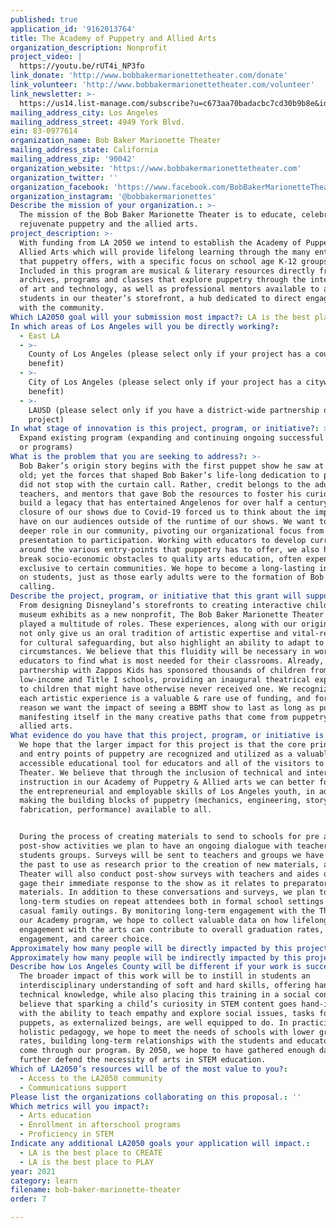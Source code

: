 ```yaml
---
published: true
application_id: '9162013764'
title: The Academy of Puppetry and Allied Arts
organization_description: Nonprofit
project_video: |
  https://youtu.be/rUT4i_NP3fo
link_donate: 'http://www.bobbakermarionettetheater.com/donate'
link_volunteer: 'http://www.bobbakermarionettetheater.com/volunteer'
link_newsletter: >-
  https://us14.list-manage.com/subscribe?u=c673aa70badacbc7cd30b9b8e&id=59ccf192e0
mailing_address_city: Los Angeles
mailing_address_street: 4949 York Blvd.
ein: 83-0977614
organization_name: Bob Baker Marionette Theater
mailing_address_state: California
mailing_address_zip: '90042'
organization_website: 'https://www.bobbakermarionettetheater.com'
organization_twitter: ''
organization_facebook: 'https://www.facebook.com/BobBakerMarionetteTheater/'
organization_instagram: '@bobbakermarionettes'
Describe the mission of your organization.: >-
  The mission of the Bob Baker Marionette Theater is to educate, celebrate, and
  rejuvenate puppetry and the allied arts. 
project_description: >-
  With funding from LA 2050 we intend to establish the Academy of Puppetry and
  Allied Arts which will provide lifelong learning through the many entry points
  that puppetry offers, with a specific focus on school age K-12 groups.
  Included in this program are musical & literary resources directly from our
  archives, programs and classes that explore puppetry through the intersection
  of art and technology, as well as professional mentors available to advise
  students in our theater’s storefront, a hub dedicated to direct engagement
  with the community.
Which LA2050 goal will your submission most impact?: LA is the best place to LEARN
In which areas of Los Angeles will you be directly working?:
  - East LA
  - >-
    County of Los Angeles (please select only if your project has a countywide
    benefit)
  - >-
    City of Los Angeles (please select only if your project has a citywide
    benefit)
  - >-
    LAUSD (please select only if you have a district-wide partnership or
    project)
In what stage of innovation is this project, program, or initiative?: >-
  Expand existing program (expanding and continuing ongoing successful projects
  or programs)
What is the problem that you are seeking to address?: >-
  Bob Baker’s origin story begins with the first puppet show he saw at six-years
  old; yet the forces that shaped Bob Baker’s life-long dedication to puppetry
  did not stop with the curtain call. Rather, credit belongs to the adults,
  teachers, and mentors that gave Bob the resources to foster his curiosity and
  build a legacy that has entertained Angelenos for over half a century. The
  closure of our shows due to Covid-19 forced us to think about the impact we
  have on our audiences outside of the runtime of our shows. We want to play a
  deeper role in our community, pivoting our organizational focus from
  presentation to participation. Working with educators to develop curriculum
  around the various entry-points that puppetry has to offer, we also hope to
  break socio-economic obstacles to quality arts education, often expensive or
  exclusive to certain communities. We hope to become a long-lasting influence
  on students, just as those early adults were to the formation of Bob Baker’s
  calling. 
Describe the project, program, or initiative that this grant will support to address the problem identified.: >-
  From designing Disneyland’s storefronts to creating interactive children's
  museum exhibits as a new nonprofit, The Bob Baker Marionette Theater has
  played a multitude of roles. These experiences, along with our original shows,
  not only give us an oral tradition of artistic expertise and vital-resources
  for cultural safeguarding, but also highlight an ability to adapt to changing
  circumstances. We believe that this fluidity will be necessary in working with
  educators to find what is most needed for their classrooms. Already, our
  partnership with Zappos Kids has sponsored thousands of children from
  low-income and Title I schools, providing an inaugural theatrical experience
  to children that might have otherwise never received one. We recognize that
  each artistic experience is a valuable & rare use of funding, and for this
  reason we want the impact of seeing a BBMT show to last as long as possible,
  manifesting itself in the many creative paths that come from puppetry and the
  allied arts.
What evidence do you have that this project, program, or initiative is or will be successful, and how will you define and measure success?: >
  We hope that the larger impact for this project is that the core principles
  and entry points of puppetry are recognized and utilized as a valuable and
  accessible educational tool for educators and all of the visitors to our
  Theater. We believe that through the inclusion of technical and interpersonal
  instruction in our Academy of Puppetry & Allied arts we can better foster both
  the entrepreneurial and employable skills of Los Angeles youth, in addition to
  making the building blocks of puppetry (mechanics, engineering, storytelling,
  fabrication, performance) available to all. 


  During the process of creating materials to send to schools for pre and
  post-show activities we plan to have an ongoing dialogue with teachers and
  students groups. Surveys will be sent to teachers and groups we have hosted in
  the past to use as research prior to the creation of new materials, and the
  Theater will also conduct post-show surveys with teachers and aides on site to
  gage their immediate response to the show as it relates to preparatory
  materials. In addition to these conversations and surveys, we plan to conduct
  long-term studies on repeat attendees both in formal school settings and more
  casual family outings. By monitoring long-term engagement with the Theater and
  our Academy program, we hope to collect valuable data on how lifelong
  engagement with the arts can contribute to overall graduation rates, community
  engagement, and career choice. 
Approximately how many people will be directly impacted by this project, program, or initiative?: '9000'
Approximately how many people will be indirectly impacted by this project, program, or initiative?: '40000'
Describe how Los Angeles County will be different if your work is successful.: >
  The broader impact of this work will be to instill in students an
  interdisciplinary understanding of soft and hard skills, offering hands-on
  technical knowledge, while also placing this training in a social context. We
  believe that sparking a child’s curiosity in STEM content goes hand-in-hand
  with the ability to teach empathy and explore social issues, tasks for which
  puppets, as externalized beings, are well equipped to do. In practicing this
  holistic pedagogy, we hope to meet the needs of schools with lower graduation
  rates, building long-term relationships with the students and educators that
  come through our program. By 2050, we hope to have gathered enough data to
  further defend the necessity of arts in STEM education. 
Which of LA2050’s resources will be of the most value to you?:
  - Access to the LA2050 community
  - Communications support
Please list the organizations collaborating on this proposal.: ''
Which metrics will you impact?:
  - Arts education
  - Enrollment in afterschool programs
  - Proficiency in STEM
Indicate any additional LA2050 goals your application will impact.:
  - LA is the best place to CREATE
  - LA is the best place to PLAY
year: 2021
category: learn
filename: bob-baker-marionette-theater
order: 7

---
```

